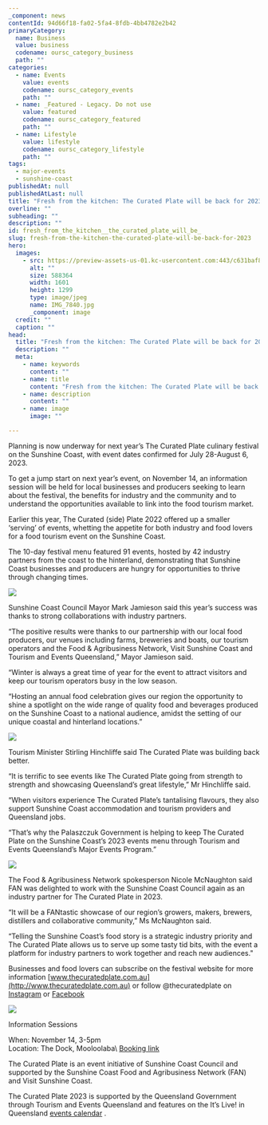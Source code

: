 ```yaml
---
_component: news
contentId: 94d66f18-fa02-5fa4-8fdb-4bb4782e2b42
primaryCategory:
  name: Business
  value: business
  codename: oursc_category_business
  path: ""
categories:
  - name: Events
    value: events
    codename: oursc_category_events
    path: ""
  - name: _Featured - Legacy. Do not use
    value: featured
    codename: oursc_category_featured
    path: ""
  - name: Lifestyle
    value: lifestyle
    codename: oursc_category_lifestyle
    path: ""
tags:
  - major-events
  - sunshine-coast
publishedAt: null
publishedAtLast: null
title: "Fresh from the kitchen: The Curated Plate will be back for 2023!"
overline: ""
subheading: ""
description: ""
id: fresh_from_the_kitchen__the_curated_plate_will_be_
slug: fresh-from-the-kitchen-the-curated-plate-will-be-back-for-2023
hero:
  images:
    - src: https://preview-assets-us-01.kc-usercontent.com:443/c631baf8-1b46-001f-580c-d0001b68b4a8/06f25211-93e8-40e3-b2c9-38835e353c0b/IMG_7840.jpg
      alt: ""
      size: 588364
      width: 1601
      height: 1299
      type: image/jpeg
      name: IMG_7840.jpg
      _component: image
  credit: ""
  caption: ""
head:
  title: "Fresh from the kitchen: The Curated Plate will be back for 2023!"
  description: ""
  meta:
    - name: keywords
      content: ""
    - name: title
      content: "Fresh from the kitchen: The Curated Plate will be back for 2023!"
    - name: description
      content: ""
    - name: image
      image: ""

---
```

Planning is now underway for next year’s The Curated Plate culinary festival on the Sunshine Coast, with event dates confirmed for July 28-August 6, 2023.

To get a jump start on next year’s event, on November 14, an information session will be held for local businesses and producers seeking to learn about the festival, the benefits for industry and the community and to understand the opportunities available to link into the food tourism market.

Earlier this year, The Curated (side) Plate 2022 offered up a smaller ‘serving’ of events, whetting the appetite for both industry and food lovers for a food tourism event on the Sunshine Coast.

The 10-day festival menu featured 91 events, hosted by 42 industry partners from the coast to the hinterland, demonstrating that Sunshine Coast businesses and producers are hungry for opportunities to thrive through changing times.

![](https://preview-assets-us-01.kc-usercontent.com:443/c631baf8-1b46-001f-580c-d0001b68b4a8/27879875-ee4f-4970-8caf-b315f552e29c/CuratedPlate-34-1024x676.jpg)

Sunshine Coast Council Mayor Mark Jamieson said this year’s success was thanks to strong collaborations with industry partners.

“The positive results were thanks to our partnership with our local food producers, our venues including farms, breweries and boats, our tourism operators and the Food & Agribusiness Network, Visit Sunshine Coast and Tourism and Events Queensland,” Mayor Jamieson said.

“Winter is always a great time of year for the event to attract visitors and keep our tourism operators busy in the low season.

“Hosting an annual food celebration gives our region the opportunity to shine a spotlight on the wide range of quality food and beverages produced on the Sunshine Coast to a national audience, amidst the setting of our unique coastal and hinterland locations.”

![](https://preview-assets-us-01.kc-usercontent.com:443/c631baf8-1b46-001f-580c-d0001b68b4a8/ae73c882-24ae-4d43-b7ca-7e28d32f5acf/CuratedPlate-42-1024x683.jpg)

Tourism Minister Stirling Hinchliffe said The Curated Plate was building back better.

“It is terrific to see events like The Curated Plate going from strength to strength and showcasing Queensland’s great lifestyle,” Mr Hinchliffe said.

“When visitors experience The Curated Plate’s tantalising flavours, they also support Sunshine Coast accommodation and tourism providers and Queensland jobs.

“That’s why the Palaszczuk Government is helping to keep The Curated Plate on the Sunshine Coast’s 2023 events menu through Tourism and Events Queensland’s Major Events Program.”

![](https://preview-assets-us-01.kc-usercontent.com:443/c631baf8-1b46-001f-580c-d0001b68b4a8/bf0fb191-fac7-48d1-b477-4fca9dd3387e/CuratedPlate-46-1024x683.jpg)

The Food & Agribusiness Network spokesperson Nicole McNaughton said FAN was delighted to work with the Sunshine Coast Council again as an industry partner for The Curated Plate in 2023.

“It will be a FANtastic showcase of our region’s growers, makers, brewers, distillers and collaborative community,” Ms McNaughton said.

“Telling the Sunshine Coast’s food story is a strategic industry priority and The Curated Plate allows us to serve up some tasty tid bits, with the event a platform for industry partners to work together and reach new audiences."

Businesses and food lovers can subscribe on the festival website for more information [www.thecuratedplate.com.au](http://www.thecuratedplate.com.au)
&#x20;or follow @thecuratedplate on [Instagram](https://www.instagram.com/thecuratedplate/)
&#x20;or [Facebook](https://www.facebook.com/thecuratedplate)


![](https://preview-assets-us-01.kc-usercontent.com:443/c631baf8-1b46-001f-580c-d0001b68b4a8/c712d68c-ec36-4c3a-b9f6-3b5cd0cc8aad/TCP2023-info-session-1024x1024.png)

Information Sessions

When: November 14, 3-5pm\
Location: The Dock, Mooloolaba\ [Booking link](https://www.eventbrite.com.au/e/the-curated-plate-industry-partner-information-sessions-mooloolaba-tickets-445766588867)


The Curated Plate is an event initiative of Sunshine Coast Council and supported by the Sunshine Coast Food and Agribusiness Network (FAN) and Visit Sunshine Coast.

The Curated Plate 2023 is supported by the Queensland Government through Tourism and Events Queensland and features on the It’s Live! in Queensland [events calendar](https://www.queensland.com/au/en/things-to-do/events/p-624e2c3ed06099cc27a9d133-the-curated-side-plate)
.
